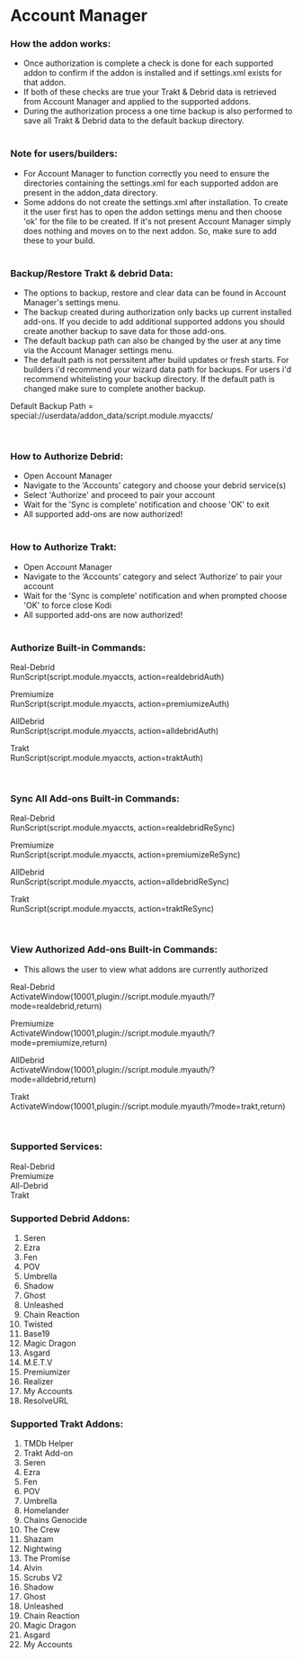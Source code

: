 # Account Manager

### How the addon works:
- Once authorization is complete a check is done for each supported addon to confirm if the addon is installed and if settings.xml exists for that addon.
- If both of these checks are true your Trakt & Debrid data is retrieved from Account Manager and applied to the supported addons.
- During the authorization process a one time backup is also performed to save all Trakt & Debrid data to the default backup directory.<br><br>


### Note for users/builders:
- For Account Manager to function correctly you need to ensure the directories containing the settings.xml for each supported addon are present in the addon_data directory.
- Some addons do not create the settings.xml after installation. To create it the user first has to open the addon settings menu and then choose 'ok' for the file to be created. If it's not present Account Manager simply does nothing and moves on to the next addon. So, make sure to add these to your build.<br><br>


### Backup/Restore Trakt & debrid Data:

- The options to backup, restore and clear data can be found in Account Manager's settings menu.
- The backup created during authorization only backs up current installed add-ons. If you decide to add additional supported addons you should create another backup to save data for those add-ons.<br>
- The default backup path can also be changed by the user at any time via the Account Manager settings menu.<br>
- The default path is not perssitent after build updates or fresh starts. For builders i'd recommend your wizard data path for backups. For users i'd recommend whitelisting your backup directory. If the default path is changed make sure to complete another backup.<br>

<p>Default Backup Path = special://userdata/addon_data/script.module.myaccts/</p><br>


### How to Authorize Debrid:
<ul>
    <li>Open Account Manager</li>
    <li>Navigate to the ‘Accounts’ category and choose your debrid service(s)</li>
    <li>Select 'Authorize' and proceed to pair your account</li>
    <li>Wait for the 'Sync is complete' notification and choose 'OK' to exit</li>
    <li>All supported add-ons are now authorized!</li><br>
</ul>


### How to Authorize Trakt:
<ul>
    <li>Open Account Manager</li>
    <li>Navigate to the ‘Accounts’ category and select ‘Authorize’ to pair your account</li>
    <li>Wait for the 'Sync is complete' notification and when prompted choose 'OK' to force close Kodi</li>
    <li>All supported add-ons are now authorized!</li><br>
</ul>


### Authorize Built-in Commands:

<p>Real-Debrid<br>
RunScript(script.module.myaccts, action=realdebridAuth)</p>

<p>Premiumize<br>
RunScript(script.module.myaccts, action=premiumizeAuth)</p>

<p>AllDebrid<br>
RunScript(script.module.myaccts, action=alldebridAuth)</p>

<p>Trakt<br>
RunScript(script.module.myaccts, action=traktAuth)</p><br>


### Sync All Add-ons Built-in Commands:<br>

<p>Real-Debrid<br>
RunScript(script.module.myaccts, action=realdebridReSync)</p>

<p>Premiumize<br>
RunScript(script.module.myaccts, action=premiumizeReSync)</p>

<p>AllDebrid<br>
RunScript(script.module.myaccts, action=alldebridReSync)</p>

<p>Trakt<br>
RunScript(script.module.myaccts, action=traktReSync)</p><br>


### View Authorized Add-ons Built-in Commands:<br>

- This allows the user to view what addons are currently authorized

<p>Real-Debrid<br>
ActivateWindow(10001,plugin://script.module.myauth/?mode=realdebrid,return)</p>

<p>Premiumize<br>
ActivateWindow(10001,plugin://script.module.myauth/?mode=premiumize,return)</p>

<p>AllDebrid<br>
ActivateWindow(10001,plugin://script.module.myauth/?mode=alldebrid,return)</p>

<p>Trakt<br>
ActivateWindow(10001,plugin://script.module.myauth/?mode=trakt,return)</p><br>


### Supported Services:
Real-Debrid<br>
Premiumize<br>
All-Debrid<br>
Trakt<br>


### Supported Debrid Addons:

1.  Seren<br>                   
2.  Ezra<br>                    
3.  Fen<br>
4.  POV<br>                     
5.  Umbrella<br>             
6.  Shadow<br>               
7.  Ghost<br>                  
8.  Unleashed<br>             
9.  Chain Reaction<br> 
10. Twisted<br>
11. Base19<br>
12. Magic Dragon<br>
13. Asgard<br>
14. M.E.T.V<br>
15. Premiumizer<br>
16. Realizer<br>
17. My Accounts<br>
18. ResolveURL


### Supported Trakt Addons:

1.  TMDb Helper<br>
2.  Trakt Add-on<br> 
3.  Seren<br>                   
4.  Ezra<br>
5.  Fen<br>
6.  POV<br>                   
7.  Umbrella<br>             
8.  Homelander<br>
9.  Chains Genocide<br>               
9.  The Crew<br>                  
10. Shazam<br>             
11. Nightwing<br> 
12. The Promise<br>
13. Alvin<br>
14. Scrubs V2<br>
15. Shadow<br>
16. Ghost<br>
17. Unleashed<br>
18. Chain Reaction<br>
19. Magic Dragon<br>
20. Asgard<br>
21. My Accounts